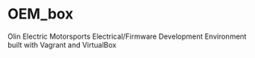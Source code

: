# OEM_box
Olin Electric Motorsports Electrical/Firmware Development Environment built with Vagrant and VirtualBox
